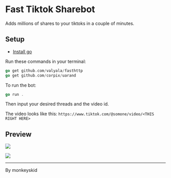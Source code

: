 # Fast Tiktok Sharebot

Adds millions of shares to your tiktoks in a couple of minutes.

## Setup

-   [Install go](https://go.dev/dl/)

Run these commands in your terminal:

```go
go get github.com/valyala/fasthttp
go get github.com/corpix/uarand
```

To run the bot:

```go
go run .
```

Then input your desired threads and the video id.

The video looks like this: `https://www.tiktok.com/@somone/video/<THIS RIGHT HERE>`

## Preview

![](https://cdn.has-cool.pics/a1v6Nlq9P7fpZs0Ibv4UAlH99.png?k=pAhTTKr7mBGOdvRv)

![](https://cdn.has-cool.pics/is5zOwnNGOa2o7ElxyFEPJ4iW.png?k=BIJt0K6hOK9F7P34)

---

By monkeyskid
